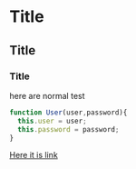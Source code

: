 # Title
## Title
### Title

here are normal test

```javascript
function User(user,password){
  this.user = user;
  this.password = password;
}
```

[Here it is link](https://google.com)
